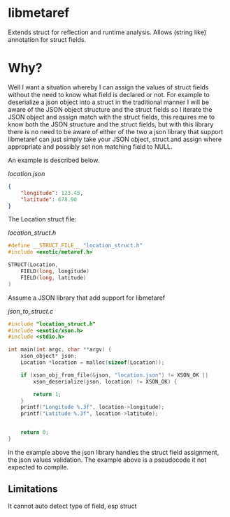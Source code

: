# libmetaref
Extends struct for reflection and runtime analysis. Allows (string like) annotation for struct fields.

# Why?

Well I want a situation whereby I can assign the values of struct fields without the need to know what field is declared or not. For example to deserialize a json object into a struct in the traditional manner I will be aware of the JSON object structure and the struct fields so I iterate the JSON object and assign match with the struct fields, this requires me to know both the JSON structure and the struct fields, but with this library there is no need to be aware of either of the two a json library that support libmetaref can just simply take your JSON object, struct and assign where appropriate and possibly set non matching field to NULL. 

An example is described below.

*location.json*

```json
{
    "longitude": 123.45,
    "latitude": 678.90
}
```

The Location struct file:

*location_struct.h*

```h
#define __STRUCT_FILE__ "location_struct.h"
#include <exotic/metaref.h>

STRUCT(Location,
    FIELD(long, longitude)
    FIELD(long, latitude)
)
```

Assume a JSON library that add support for libmetaref 

*json_to_struct.c*
```c
#include "location_struct.h"
#include <exotic/xson.h>
#include <stdio.h>

int main(int argc, char **argv) {
    xson_object* json;
    Location *location = malloc(sizeof(Location));

    if (xson_obj_from_file(&json, "location.json") != XSON_OK || 
        xson_deserialize(json, location) != XSON_OK) {

        return 1;
    }
    printf("Longitude %.3f", location->longitude);
    printf("Latitude %.3f", location->latitude);


    return 0;
}
```

In the example above the json library handles the struct field assignment, the json values validation.
The example above is a pseudocode it not expected to compile.

## Limitations

It cannot auto detect type of field, esp struct
